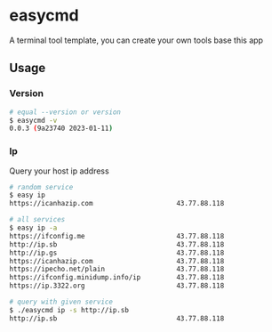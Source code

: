 # easycmd

A terminal tool template, you can create your own tools base this app

## Usage

### Version

```bash
# equal --version or version
$ easycmd -v 
0.0.3 (9a23740 2023-01-11)
```

### Ip

Query your host ip address

```bash
# random service
$ easy ip
https://icanhazip.com                     43.77.88.118
```

```bash
# all services
$ easy ip -a
https://ifconfig.me                       43.77.88.118
http://ip.sb                              43.77.88.118
http://ip.gs                              43.77.88.118
https://icanhazip.com                     43.77.88.118
https://ipecho.net/plain                  43.77.88.118
https://ifconfig.minidump.info/ip         43.77.88.118
https://ip.3322.org                       43.77.88.118
```

```bash
# query with given service
$ ./easycmd ip -s http://ip.sb
http://ip.sb                              43.77.88.118
```


